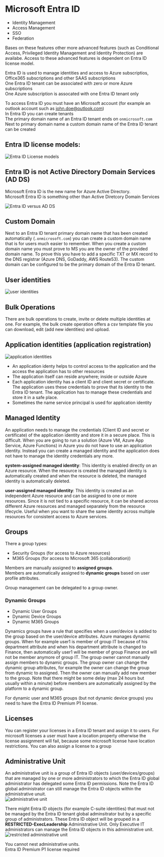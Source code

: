 # Microsoft Entra ID

- Identity Management
- Access Management
- SSO
- Federation

Bases on these features other more advanced features (such as Conditional Access, Privileged Identity Management and Identity Protection) are availabe. Access to these advanced features is dependent on Entra ID license model.

Entra ID is used to manage identities and access to Azure subscriptios, Office365 subscriptions and other SAAS subscriptions  
One Entra ID tenant can be associated with zero or more Azure subscriptions  
One Azure subscription is assocated with one Entra ID tenant only

To access Entra ID you must have an Microsoft account (for example an outlook account such as john.doe@outlook.com)  
In Entra ID you can create tenants  
The primary domain name of an Entra ID tenant ends on `onmicrosoft.com`  
Next to primary domain name a custom domain name of the Entra ID tenant can be created

## Entra ID license models:

![Entra ID License models](entra_id_license_models.png)

## Entra ID is not Active Directory Domain Services (AD DS)

Microsoft Entra ID is the new name for Azure Active Directory.  
Microsoft Entra ID is something other than Active Diretcory Domain Services

![Entra ID versus AD DS](entra_id_versus_ad_ds.png)

## Custom Domain

Next to an Entra ID tenant primary domain name that has been created automatically (`.onmicrosoft.com`) you can create a custom domain name that is for users much easier to remember. When you create a custom domain name you must prove to MS you are the owner of the provided domain name. To prove this you have to add a specific TXT or MX record to the DNS registrar (Azure DNS, GoDaddy, AWS Route53). The custom domain can be configured to be the primary domain of the Entra ID tenant.

## User identities

![user identities](user_identities.png)

## Bulk Operations

There are bulk operations to create, invite or delete multiple identities at one. For example, the bulk create operation offers a csv template file you can download, edit (add new identities) and upload.

## Application identities (application registration)

![application identities](application_identities.png)

- An application identy helps to control access to the application and the access the application has to other resources
- The application itself can reside anywhere; inside or outside Azure
- Each application identity has a client ID and client secret or certificate. The application uses these credentials to prove that its identity to the Entra ID tenant. The application has to manage these credentials and store it in a safe place.
- Sometimes the name service principal is used for application identity

## Managed Identity

An application needs to manage the credentials (Client ID and secret or certificate) of the application identity and store it in a secure place. This is difficult. When you are going to run a solution (Azure VM, Azure App Service, Azure Functions) in Azure you do not have to use an application identity. Instead you can create a managed identity and the application does not have to manage the identity credentials any more.

**system-assigned managed identity**: This identity is enabled directly on an Azure resource. When the resource is created the managed identity is automatically created and when the resource is deleted, the managed identity is automatically deleted.

**user-assigned managed identity**: This identity is created as an independent Azure resource and can be assigned to one or more resources. Since it is not tied to a specific resource, it can be shared across different Azure resources and managed separately from the resource lifecycle. Useful when you want to share the same identity across multiple resources for consistent access to Azure services.

## Groups

There a group types:

- Security Groups (for access to Azure resources)
- M365 Groups (for access to Microsoft 365 (collaboration))

Members are manually assigned to **assigned groups**.  
Members are automatically assigned to **dynamic groups** based on user profile attributes.

Group management can be delegated to a group owner.

### Dynamic Groups

- Dynamic User Groups
- Dynamic Device Groups
- Dynamic M365 Groups

Dynamics groups have a rule that specifies when a user/device is added to the group based on the user/device attributes. Azure manages dynamic groups. When for example user1 is member of group IT because of his department attribute and when his department attribute is changed to Finance, then automatically user1 will be member of group Finance and will not be member anymore of group IT. The group owner cannot manually assign members to dynamic groups. The group owner can change the dynamic group attributes, for example the owner can change the group from dynamic to assigned. Then the owner can manually add new member to the group. Note that there might be some delay (max 24 hours but usually within a minute) before members are automatically assigned by the platform to a dynamic group.

For dynamic user and M365 groups (but not dynamic device groups) you need to have the Entra ID Premium P1 license.

## Licenses

You can register your licenses in a Entra ID tenant and assign it to users. For microsoft licenses a user must have a location property otherwise the license assignment will fail, because some microsoft license have location restrictions. You can also assign a license to a group

## Administrative Unit

An administrative unit is a group of Entra ID objects (user/devices/groups) that are managed by one or more administrators to which the Entra ID global administrator has delegated some Entra ID permissions. Note the Entra ID global administrator can still manage the Entra ID objects within the administrative unuit.  
![administrative unit](entra_id_au.png)

There might Entra ID objects (for example C-suite identities) that must not be managed by the Entra ID tenant global adminsitrator but by a specific group of administrators. These Entra ID object will be grouped in a **RESTRICTED-ExecLeadership** Administrative Unit. Only Executive IT administrators can manage the Entra ID objects in this administrative unit.
![restricted administrative unit](entra_id_restricted_au.png)

You cannot nest administrative units.  
Entra ID Premium P1 license required
